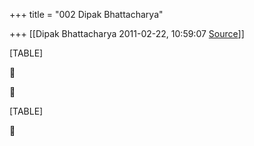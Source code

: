 +++
title = "002 Dipak Bhattacharya"

+++
[[Dipak Bhattacharya	2011-02-22, 10:59:07 [Source](https://groups.google.com/g/bvparishat/c/Gw3b2-QHc8A)]]



[TABLE]





[TABLE]



